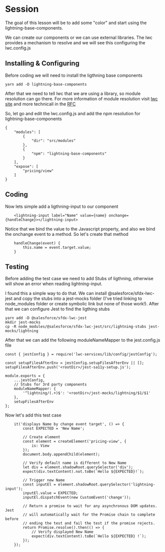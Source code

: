 # Session 
The goal of this lesson will be to add some "color" and start using the lightning-base-components. 

We can create our components or we can use external libraries. The lwc provides a mechanism to resolve and we will see this configuring the lwc.config.js


## Installing & Configuring
Before coding we will need to install the ligthning base components

````
yarn add -D lightning-base-components
````

After that we need to tell lwc that we are using a library, so module resolution can go there. For more information of module resolution visit [lwc site](https://lwc.dev/guide/es_modules#module-resolution) and more technicall in the [RFC](https://rfcs.lwc.dev/rfcs/lwc/0020-module-resolution)

So, let go and edit the lwc.config.js and add the npm resolution for lightning-base-components

````
{
    "modules": [
        {
            "dir": "src/modules"
        },
        {
            "npm": "lightning-base-components"
        }       
    ],
    "expose": [
        "pricing/view"
    ]
}
````

## Coding

Now lets simple add a ligthning-input to our component

````
    <lightning-input label="Name" value={name} onchange={handleChange}></lightning-input>
````

Notice that we bind the value to the Javascript property, and also we bind the onchange event to a method. So let's create that method

````
    handleChange(event) {
        this.name = event.target.value;
    }
````

## Testing

Before adding the test case we need to add Stubs of ligthning, otherwise will show an error when reading lightning-input. 

I found this a simple way to do that. We can install @salesforce/sfdx-lwc-jest and copy the stubs into a jest-mocks folder (I've tried linking to node_modules folder or create symbolic link but none of those work!).  After that we can configure Jest to find the ligthing stubs

````
yarn add -D @salesforce/sfdx-lwc-jest
mkdir jest-mocks
cp -R node_modules/@salesforce/sfdx-lwc-jest/src/lightning-stubs jest-mocks/lightning
````

After that we can add the following moduleNameMapper to the jest.config.js file

````
const { jestConfig } = require('lwc-services/lib/config/jestConfig');

const setupFilesAfterEnv = jestConfig.setupFilesAfterEnv || [];
setupFilesAfterEnv.push('<rootDir>/jest-sa11y-setup.js');

module.exports = {
    ...jestConfig,
    // Stubs for 3rd party components
    moduleNameMapper: {
        '^lightning/(.+)$': '<rootDir>/jest-mocks/lightning/$1/$1'
    },
    setupFilesAfterEnv
};

````



Now let's add this test case 

````
    it('displays Name by change event target', () => {
        const EXPECTED = 'New Name';

        // Create element
        const element = createElement('pricing-view', {
            is: View
        });
        document.body.appendChild(element);

        // Verify default name is different to New Name
        let div = element.shadowRoot.querySelector('div');
        expect(div.textContent).not.toBe(`Hello ${EXPECTED}!`);

        // Trigger new Name
        const inputEl = element.shadowRoot.querySelector('lightning-input');
        inputEl.value = EXPECTED;
        inputEl.dispatchEvent(new CustomEvent('change'));

        // Return a promise to wait for any asynchronous DOM updates. Jest
        // will automatically wait for the Promise chain to complete before
        // ending the test and fail the test if the promise rejects.
        return Promise.resolve().then(() => {
            // Verify displayed New Name
            expect(div.textContent).toBe(`Hello ${EXPECTED} !`);
        });
    });
````

